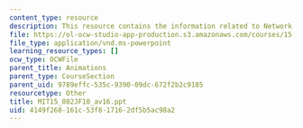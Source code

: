 ```yaml
---
content_type: resource
description: This resource contains the information related to Network simplex animations.
file: https://ol-ocw-studio-app-production.s3.amazonaws.com/courses/15-082j-network-optimization-fall-2010/4149f268161c53f817162df5b5ac98a2_MIT15_082JF10_av16.ppt
file_type: application/vnd.ms-powerpoint
learning_resource_types: []
ocw_type: OCWFile
parent_title: Animations
parent_type: CourseSection
parent_uid: 9789effc-535c-9390-09dc-672f2b2c9185
resourcetype: Other
title: MIT15_082JF10_av16.ppt
uid: 4149f268-161c-53f8-1716-2df5b5ac98a2
---
```

